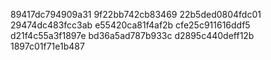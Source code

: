 89417dc794909a31
9f22bb742cb83469
22b5ded0804fdc01
29474dc483fcc3ab
e55420ca81f4af2b
cfe25c911616ddf5
d21f4c55a3f1897e
bd36a5ad787b933c
d2895c440deff12b
1897c01f71e1b487

